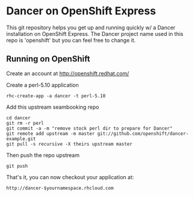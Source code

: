 Dancer on OpenShift Express
============================

This git repository helps you get up and running quickly w/ a Dancer installation
on OpenShift Express.  The Dancer project name used in this repo is 'openshift'
but you can feel free to change it.


Running on OpenShift
----------------------------

Create an account at http://openshift.redhat.com/

Create a perl-5.10 application

    rhc-create-app -a dancer -t perl-5.10

Add this upstream seambooking repo

    cd dancer
    git rm -r perl
    git commit -a -m "remove stock perl dir to prepare for Dancer"
    git remote add upstream -m master git://github.com/openshift/dancer-example.git
    git pull -s recursive -X theirs upstream master
    
Then push the repo upstream

    git push

That's it, you can now checkout your application at:

    http://dancer-$yournamespace.rhcloud.com

